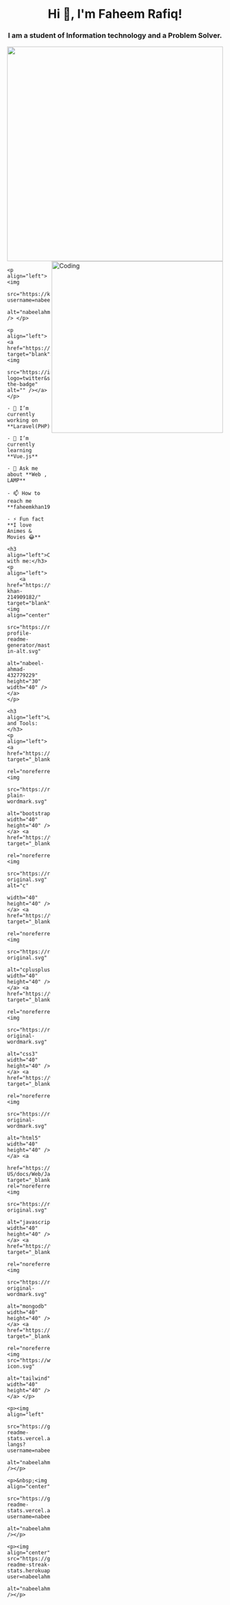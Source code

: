  <h1 align="center">Hi 👋, I'm Faheem Rafiq!</h1>
    <h3 align="center">I am a student of Information technology and a Problem Solver.</h3>
    <img src="https://images.unsplash.com/photo-1580927752452-89d86da3fa0a?ixlib=rb-4.0.3&ixid=MnwxMjA3fDB8MHxwaG90by1wYWdlfHx8fGVufDB8fHx8&auto=format&fit=crop&w=1170&q=80"
        width="100%" height="500">
    <img align="right" alt="Coding" width="400" src="https://miro.medium.com/max/1360/1*IRGHmiGsa16stedQvIaZfw.gif">

    <p align="left"> <img
            src="https://komarev.com/ghpvc/?username=nabeelahmad1225&label=Profile%20views&color=0e75b6&style=flat"
            alt="nabeelahmad1225" /> </p>

    <p align="left"> <a href="https://twitter.com/" target="blank"><img
                src="https://img.shields.io/twitter/follow/?logo=twitter&style=for-the-badge" alt="" /></a> </p>

    - 🔭 I’m currently working on **Laravel(PHP)!**

    - 🌱 I’m currently learning **Vue.js**

    - 💬 Ask me about **Web , LAMP**

    - 📫 How to reach me **faheemkhan198742@gmail.com**

    - ⚡ Fun fact **I love Animes & Movies 😂**

    <h3 align="left">Connect with me:</h3>
    <p align="left">
        <a href="https://www.linkedin.com/in/faheem-khan-214909182/" target="blank"><img align="center"
                src="https://raw.githubusercontent.com/rahuldkjain/github-profile-readme-generator/master/src/images/icons/Social/linked-in-alt.svg"
                alt="nabeel-ahmad-432779229" height="30" width="40" /></a>
    </p>

    <h3 align="left">Languages and Tools:</h3>
    <p align="left"> <a href="https://getbootstrap.com" target="_blank"
            rel="noreferrer"> <img
                src="https://raw.githubusercontent.com/devicons/devicon/master/icons/bootstrap/bootstrap-plain-wordmark.svg"
                alt="bootstrap" width="40" height="40" /> </a> <a href="https://www.cprogramming.com/" target="_blank"
            rel="noreferrer"> <img
                src="https://raw.githubusercontent.com/devicons/devicon/master/icons/c/c-original.svg" alt="c"
                width="40" height="40" /> </a> <a href="https://www.w3schools.com/cpp/" target="_blank"
            rel="noreferrer"> <img
                src="https://raw.githubusercontent.com/devicons/devicon/master/icons/cplusplus/cplusplus-original.svg"
                alt="cplusplus" width="40" height="40" /> </a> <a href="https://www.w3schools.com/css/" target="_blank"
            rel="noreferrer"> <img
                src="https://raw.githubusercontent.com/devicons/devicon/master/icons/css3/css3-original-wordmark.svg"
                alt="css3" width="40" height="40" /> </a> <a href="https://www.w3.org/html/" target="_blank"
            rel="noreferrer"> <img
                src="https://raw.githubusercontent.com/devicons/devicon/master/icons/html5/html5-original-wordmark.svg"
                alt="html5" width="40" height="40" /> </a> <a
            href="https://developer.mozilla.org/en-US/docs/Web/JavaScript" target="_blank" rel="noreferrer"> <img
                src="https://raw.githubusercontent.com/devicons/devicon/master/icons/javascript/javascript-original.svg"
                alt="javascript" width="40" height="40" /> </a> <a href="https://www.mongodb.com/" target="_blank"
            rel="noreferrer"> <img
                src="https://raw.githubusercontent.com/devicons/devicon/master/icons/mongodb/mongodb-original-wordmark.svg"
                alt="mongodb" width="40" height="40" /> </a> <a href="https://tailwindcss.com/" target="_blank"
            rel="noreferrer"> <img src="https://www.vectorlogo.zone/logos/tailwindcss/tailwindcss-icon.svg"
                alt="tailwind" width="40" height="40" /> </a> </p>

    <p><img align="left"
            src="https://github-readme-stats.vercel.app/api/top-langs?username=nabeelahmad1225&show_icons=true&locale=en&layout=compact"
            alt="nabeelahmad1225" /></p>

    <p>&nbsp;<img align="center"
            src="https://github-readme-stats.vercel.app/api?username=nabeelahmad1225&show_icons=true&locale=en"
            alt="nabeelahmad1225" /></p>

    <p><img align="center" src="https://github-readme-streak-stats.herokuapp.com/?user=nabeelahmad1225&"
            alt="nabeelahmad1225" /></p>
